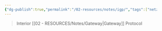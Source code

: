 ```yaml
---
{"dg-publish":true,"permalink":"/02-resources/notes/igp/","tags":["netzwerk"],"noteIcon":""}
---
```


>Interior [[02 - RESOURCES/Notes/Gateway\|Gateway]] Protocol